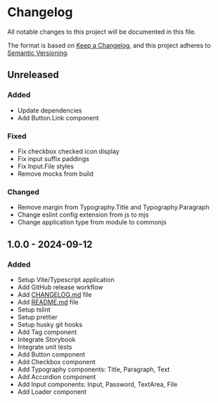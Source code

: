 # Changelog

All notable changes to this project will be documented in this file.

The format is based on [Keep a Changelog](https://keepachangelog.com/en/1.0.0/),
and this project adheres to [Semantic Versioning](https://semver.org/spec/v2.0.0.html).

## Unreleased
### Added
- Update dependencies
- Add Button.Link component
### Fixed
- Fix checkbox checked icon display
- Fix input suffix paddings
- Fix Input.File styles
- Remove mocks from build
### Changed
- Remove margin from Typography.Title and Typography.Paragraph
- Change eslint config extension from js to mjs
- Change application type from module to commonjs

## 1.0.0 - 2024-09-12
### Added
- Setup Vite/Typescript application
- Add GitHub release workflow
- Add [CHANGELOG.md](CHANGELOG.md) file
- Add [README.md](README.md) file
- Setup tslint
- Setup prettier
- Setup husky git hooks
- Add Tag component
- Integrate Storybook
- Integrate unit tests
- Add Button component
- Add Checkbox component
- Add Typography components: Title, Paragraph, Text
- Add Accordion component
- Add Input components: Input, Password, TextArea, File
- Add Loader component
